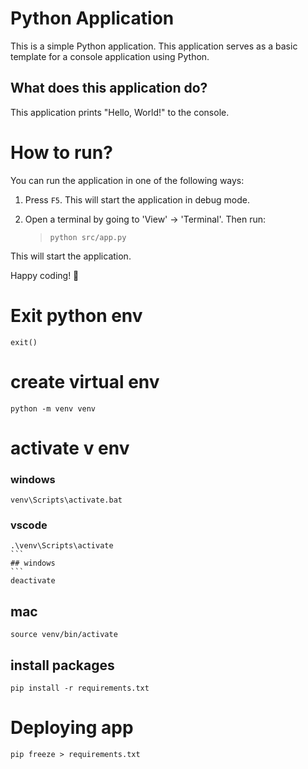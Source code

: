 # Python Application

This is a simple Python application. This application serves as a basic template for a console application using Python.

## What does this application do?

This application prints "Hello, World!" to the console.

# How to run?

You can run the application in one of the following ways:

1. Press `F5`. This will start the application in debug mode.

2. Open a terminal by going to 'View' -> 'Terminal'. Then run:
   > `python src/app.py`

This will start the application.

Happy coding! 🙂

# Exit python env

```
exit()
```

# create virtual env

```
python -m venv venv
```

# activate v env

### windows

```
venv\Scripts\activate.bat
```

### vscode

````
.\venv\Scripts\activate
```
## windows
```
deactivate

````

## mac

```
source venv/bin/activate
```

## install packages

```
pip install -r requirements.txt
```

# Deploying app

```
pip freeze > requirements.txt
```
